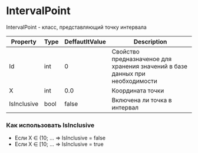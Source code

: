 # IntervalPoint

IntervalPoint - класс, представляющий точку интервала

| Property | Type | DeffautltValue | Description |
| -------- | ----|----------------|----------|
| Id | int | 0 | Свойство предназначеное для хранения значений в базе данных при необходимости |
| X | int | 0.0 | Координата точки |
| IsInclusive | bool | false | Включена ли точка в интервал |

### Как использовать IsInclusive

- Если X ∈ (10; ... => IsInclusive = false
- Если X ∈ [10; ... => IsInclusive = true
